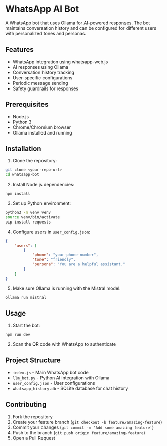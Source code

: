 # WhatsApp AI Bot

A WhatsApp bot that uses Ollama for AI-powered responses. The bot maintains conversation history and can be configured for different users with personalized tones and personas.

## Features

- WhatsApp integration using whatsapp-web.js
- AI responses using Ollama
- Conversation history tracking
- User-specific configurations
- Periodic message sending
- Safety guardrails for responses

## Prerequisites

- Node.js
- Python 3
- Chrome/Chromium browser
- Ollama installed and running

## Installation

1. Clone the repository:
```bash
git clone <your-repo-url>
cd whatsapp-bot
```

2. Install Node.js dependencies:
```bash
npm install
```

3. Set up Python environment:
```bash
python3 -m venv venv
source venv/bin/activate
pip install requests
```

4. Configure users in `user_config.json`:
```json
{
    "users": [
        {
            "phone": "your-phone-number",
            "tone": "friendly",
            "persona": "You are a helpful assistant."
        }
    ]
}
```

5. Make sure Ollama is running with the Mistral model:
```bash
ollama run mistral
```

## Usage

1. Start the bot:
```bash
npm run dev
```

2. Scan the QR code with WhatsApp to authenticate

## Project Structure

- `index.js` - Main WhatsApp bot code
- `llm_bot.py` - Python AI integration with Ollama
- `user_config.json` - User configurations
- `whatsapp_history.db` - SQLite database for chat history

## Contributing

1. Fork the repository
2. Create your feature branch (`git checkout -b feature/amazing-feature`)
3. Commit your changes (`git commit -m 'Add some amazing feature'`)
4. Push to the branch (`git push origin feature/amazing-feature`)
5. Open a Pull Request 